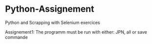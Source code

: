 # Python-Assignement
Python and Scrapping with Selenium exercices

Assignement1:
The programm must be run with either: JPN, all or save commande
